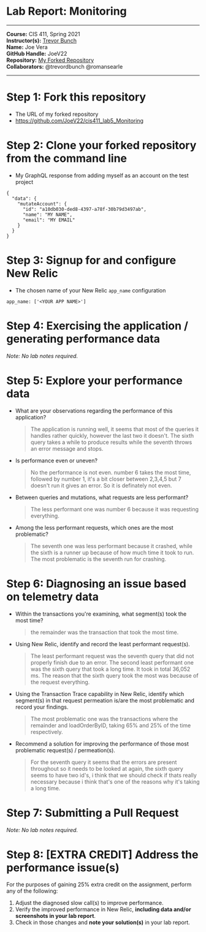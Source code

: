 # Lab Report: Monitoring
___
**Course:** CIS 411, Spring 2021  
**Instructor(s):** [Trevor Bunch](https://github.com/trevordbunch)  
**Name:** Joe Vera  
**GitHub Handle:** JoeV22  
**Repository:** [My Forked Repository](https://github.com/JoeV22/cis411_lab5_Monitoring)  
**Collaborators:** @trevordbunch @romansearle
___

# Step 1: Fork this repository
- The URL of my forked repository
- https://github.com/JoeV22/cis411_lab5_Monitoring

# Step 2: Clone your forked repository from the command line
- My GraphQL response from adding myself as an account on the test project
```
{
  "data": {
    "mutateAccount": {
      "id": "a10db030-ded8-4397-a78f-30b79d3497ab",
      "name": "MY NAME",
      "email": "MY EMAIL"
    }
  }
}
```

# Step 3: Signup for and configure New Relic
- The chosen name of your New Relic ```app_name``` configuration
```
app_name: ['<YOUR APP NAME>']
```

# Step 4: Exercising the application / generating performance data

_Note: No lab notes required._

# Step 5: Explore your performance data
* What are your observations regarding the performance of this application? 
  > The application is running well, it seems that most of the queries it handles rather quickly, however the last two it doesn't. The sixth query takes a while to produce results while the seventh throws an error message and stops.
  
* Is performance even or uneven? 
  > No the performance is not even. number 6 takes the most time, followed by number 1, it's a bit closer between 2,3,4,5 but 7 doesn't run it gives an error. So it is definately not even.
* Between queries and mutations, what requests are less performant? 
  > The less performant one was number 6 because it was requesting everything. 
* Among the less performant requests, which ones are the most problematic?
  > The seventh one was less performant because it crashed, while the sixth is a runner up because of how much time it took to run. The most problematic is the seventh run for crashing.

# Step 6: Diagnosing an issue based on telemetry data
* Within the transactions you're examining, what segment(s) took the most time?
  > the remainder was the transaction that took the most time.
* Using New Relic, identify and record the least performant request(s).
  > The least performant request was the seventh query that did not properly finish due to an error. The second least performant one was the sixth query that took a long time. It took in total 36,052 ms. The reason that the sixth query took the most was because of the request everything.
* Using the Transaction Trace capability in New Relic, identify which segment(s) in that request permeation is/are the most problematic and record your findings.
  >The most problematic one was the transactions where the remainder and loadOrderByID, taking 65% and 25% of the time respectively.
* Recommend a solution for improving the performance of those most problematic request(s) / permeation(s).
  > For the seventh query it seems that the errors are present throughout so it needs to be looked at again, the sixth query seems to have two id's, i think that we should check if thats really necessary because i think that's one of the reasons why it's taking a long time.

# Step 7: Submitting a Pull Request
_Note: No lab notes required._

# Step 8: [EXTRA CREDIT] Address the performance issue(s)
For the purposes of gaining 25% extra credit on the assignment, perform any of the following:
1. Adjust the diagnosed slow call(s) to improve performance. 
2. Verify the improved performance in New Relic, **including data and/or screenshots in your lab report**.
2. Check in those changes and **note your solution(s)** in your lab report.